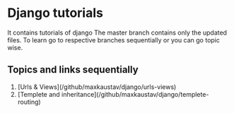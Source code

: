 # Django tutorials
It contains tutorials of django
The master branch contains only the updated files. To learn go to respective branches sequentially or you can go topic wise.

<h2>Topics and links sequentially</h2>
<ol>
<li>[Urls & Views](/github/maxkaustav/django/urls-views)</li>
<li>[Templete and inheritance](/github/maxkaustav/django/templete-routing)</li>
</ol>
